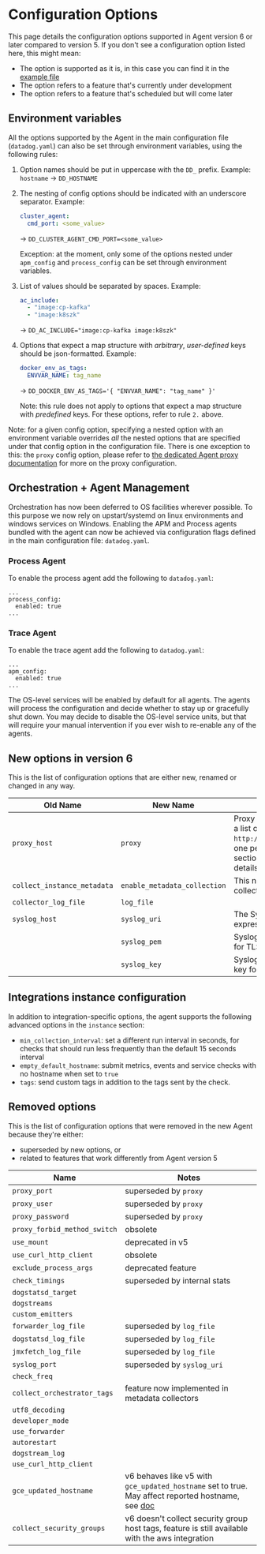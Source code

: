 # Configuration Options

This page details the configuration options supported in Agent version 6 or later
compared to version 5. If you don't see a configuration option listed here, this
might mean:

 * The option is supported as it is, in this case you can find it in the [example file][datadog-yaml]
 * The option refers to a feature that's currently under development
 * The option refers to a feature that's scheduled but will come later

## Environment variables

All the options supported by the Agent in the main configuration file (`datadog.yaml`) can also be set through environment variables, using the following rules:

1. Option names should be put in uppercase with the `DD_` prefix. Example: `hostname` -> `DD_HOSTNAME`

2. The nesting of config options should be indicated with an underscore separator. Example:
   ```yaml
   cluster_agent:
     cmd_port: <some_value>
   ```
   -> `DD_CLUSTER_AGENT_CMD_PORT=<some_value>`

   Exception: at the moment, only some of the options nested under `apm_config` and `process_config` can be set through environment variables.

3. List of values should be separated by spaces. Example:
   ```yaml
   ac_include:
     - "image:cp-kafka"
     - "image:k8szk"
   ```
   -> `DD_AC_INCLUDE="image:cp-kafka image:k8szk"`

4. Options that expect a map structure with _arbitrary_, _user-defined_ keys should be json-formatted. Example:
   ```yaml
   docker_env_as_tags:
     ENVVAR_NAME: tag_name
   ```
   -> `DD_DOCKER_ENV_AS_TAGS='{ "ENVVAR_NAME": "tag_name" }'`

   Note: this rule does not apply to options that expect a map structure with _predefined_ keys. For these options, refer to rule `2.` above.

Note: for a given config option, specifying a nested option with an environment variable overrides _all_ the nested options that are specified under that config option in the configuration file. There is one exception to this: the `proxy` config option, please refer to [the dedicated Agent proxy documentation](https://docs.datadoghq.com/agent/proxy/#agent-v6) for more on the proxy configuration.

## Orchestration + Agent Management

Orchestration has now been deferred to OS facilities wherever possible. To this purpose
we now rely on upstart/systemd on linux environments and windows services on Windows.
Enabling the APM and Process agents bundled with the agent can now be achieved via
configuration flags defined in the main configuration file: `datadog.yaml`.

### Process Agent
To enable the process agent add the following to `datadog.yaml`:
```
...
process_config:
  enabled: true
...
```

### Trace Agent
To enable the trace agent add the following to `datadog.yaml`:
```
...
apm_config:
  enabled: true
...
```

The OS-level services will be enabled by default for all agents. The agents will process
the configuration and decide whether to stay up or gracefully shut down. You may decide
to disable the OS-level service units, but that will require your manual intervention if
you ever wish to re-enable any of the agents.


## New options in version 6

This is the list of configuration options that are either new, renamed or changed
in any way.

| Old Name | New Name | Notes |
| --- | --- | --- |
| `proxy_host`  | `proxy`  | Proxy settings are now expressed as a list of URIs like `http://user:password@proxyurl:port`, one per transport type (see the `proxy` section of [datadog.yaml][datadog-yaml] for more details). |
| `collect_instance_metadata` | `enable_metadata_collection` | This now enabled the new metadata collection mechanism |
| `collector_log_file` | `log_file` ||
| `syslog_host`  | `syslog_uri`  | The Syslog configuration is now expressed as an URI |
|| `syslog_pem`  | Syslog configuration client certificate for TLS client validation |
|| `syslog_key`  | Syslog configuration client private key for TLS client validation |


## Integrations instance configuration

In addition to integration-specific options, the agent supports the following
advanced options in the `instance` section:

* `min_collection_interval`: set a different run interval in seconds, for checks
that should run less frequently than the default 15 seconds interval
* `empty_default_hostname`: submit metrics, events and service checks with no
hostname when set to `true`
* `tags`: send custom tags in addition to the tags sent by the check.

## Removed options

This is the list of configuration options that were removed in the new Agent
because they're either:
* superseded by new options, or
* related to features that work differently from Agent version 5

| Name | Notes |
| --- | --- |
| `proxy_port` | superseded by `proxy` |
| `proxy_user` | superseded by `proxy` |
| `proxy_password` | superseded by `proxy` |
| `proxy_forbid_method_switch` | obsolete |
| `use_mount` | deprecated in v5 |
| `use_curl_http_client` | obsolete |
| `exclude_process_args` | deprecated feature |
| `check_timings` | superseded by internal stats |
| `dogstatsd_target` | |
| `dogstreams` | |
| `custom_emitters` | |
| `forwarder_log_file` | superseded by `log_file` |
| `dogstatsd_log_file` | superseded by `log_file` |
| `jmxfetch_log_file` | superseded by `log_file` |
| `syslog_port` | superseded by `syslog_uri` |
| `check_freq` | |
| `collect_orchestrator_tags` | feature now implemented in metadata collectors |
| `utf8_decoding` | |
| `developer_mode` | |
| `use_forwarder` | |
| `autorestart` | |
| `dogstream_log` | |
| `use_curl_http_client` | |
| `gce_updated_hostname` | v6 behaves like v5 with `gce_updated_hostname` set to true. May affect reported hostname, see [doc][gce-hostname] |
| `collect_security_groups` | v6 doesn't collect security group host tags, feature is still available with the aws integration  |

[datadog-yaml]: https://raw.githubusercontent.com/DataDog/datadog-agent/master/pkg/config/config_template.yaml
[gce-hostname]: changes.md#gce-hostname
